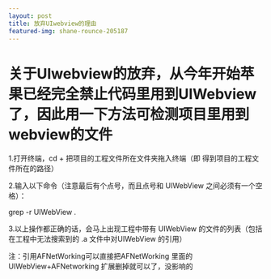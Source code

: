```yaml
---
layout: post
title: 放弃UIwebview的理由
featured-img: shane-rounce-205187
---
```

# 关于UIwebview的放弃，从今年开始苹果已经完全禁止代码里用到UIWebview了，因此用一下方法可检测项目里用到webview的文件


1.打开终端，cd + 把项目的工程文件所在文件夹拖入终端（即 得到项目的工程文件所在的路径）

2.输入以下命令（注意最后有个点号，而且点号和 UIWebView 之间必须有一个空格）：

grep -r UIWebView .

3.以上操作都正确的话，会马上出现工程中带有 UIWebView 的文件的列表（包括在工程中无法搜索到的 .a 文件中对UIWebView 的引用）

注：引用AFNetWorking可以直接把AFNetWorking 里面的 UIWebView+AFNetworking 扩展删掉就可以了，没影响的

###  




